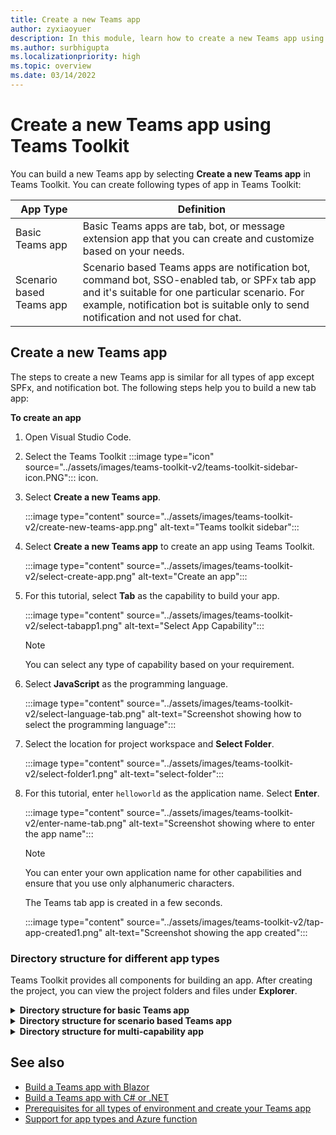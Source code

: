 ```yaml
---
title: Create a new Teams app
author: zyxiaoyuer
description: In this module, learn how to create a new Teams app using Teams Toolkit
ms.author: surbhigupta
ms.localizationpriority: high
ms.topic: overview
ms.date: 03/14/2022
---
```


# Create a new Teams app using Teams Toolkit

You can build a new Teams app by selecting **Create a new Teams app** in Teams Toolkit. You can create following types of app in Teams Toolkit:

| App Type | Definition |
| --- | --- |
| Basic Teams app | Basic Teams apps are tab, bot, or message extension app that you can create and customize based on your needs. |
| Scenario based Teams app | Scenario based Teams apps are notification bot, command bot, SSO-enabled tab, or SPFx tab app and it's suitable for one particular scenario. For example, notification bot is suitable only to send notification and not used for chat. |

## Create a new Teams app

The steps to create a new Teams app is similar for all types of app except SPFx, and notification bot. The following steps help you to build a new tab app:

**To create an app**

1. Open Visual Studio Code.
1. Select the Teams Toolkit :::image type="icon" source="../assets/images/teams-toolkit-v2/teams-toolkit-sidebar-icon.PNG"::: icon.
1. Select **Create a new Teams app**.

   :::image type="content" source="../assets/images/teams-toolkit-v2/create-new-teams-app.png" alt-text="Teams toolkit sidebar":::

1. Select **Create a new Teams app** to create an app using Teams Toolkit.

   :::image type="content" source="../assets/images/teams-toolkit-v2/select-create-app.png" alt-text="Create an app":::

1. For this tutorial, select **Tab** as the capability to build your app.

   :::image type="content" source="../assets/images/teams-toolkit-v2/select-tabapp1.png" alt-text="Select App Capability":::

   > [!NOTE]
   > You can select any type of capability based on your requirement.

1. Select **JavaScript** as the programming language.

    :::image type="content" source="../assets/images/teams-toolkit-v2/select-language-tab.png" alt-text="Screenshot showing how to select the programming language":::

1. Select the location for project workspace and **Select Folder**.

    :::image type="content" source="../assets/images/teams-toolkit-v2/select-folder1.png" alt-text="select-folder":::

1. For this tutorial, enter `helloworld` as the application name. Select **Enter**.

   :::image type="content" source="../assets/images/teams-toolkit-v2/enter-name-tab.png" alt-text="Screenshot showing where to enter the app name":::

   > [!NOTE]
   > You can enter your own application name for other capabilities and ensure that you use only alphanumeric characters.

   The Teams tab app is created in a few seconds.

    :::image type="content" source="../assets/images/teams-toolkit-v2/tap-app-created1.png" alt-text="Screenshot showing the app created":::

### Directory structure for different app types

Teams Toolkit provides all components for building an app. After creating the project, you can view the project folders and files under **Explorer**.

<details>
<summary><b>Directory structure for basic Teams app</b></summary>

You have three different types of basic Teams app and directory structure looks similar for all types of apps. The following example shows a basic Teams tab app directory structure:

| Folder name | Contents |
| --- | --- |
| `.fx/configs` | Configuration files that user can customize for the Teams app. |
| - `.fx/configs/config.<envName>.json` | Configuration file for every environment. |
| - `.fx/configs/azure.parameters.<envName>.json` | Parameters file for Azure BICEP provision for every environment. |
| - `.fx/configs/projectSettings.json` | Global project settings that apply to all environments. |
| `tabs` | Code for the Tab capability needed at runtime, such as the privacy notice, terms of use, and configuration tabs. |
| - `tabs/src/index.jsx` | Entry point for the front-end app, where the main App component is rendered with `ReactDOM.render()` |
| - `tabs/src/components/App.jsx` | Code for handling URL routing in the app. It calls the [Microsoft Teams JavaScript client SDK](../tabs/how-to/using-teams-client-sdk.md) to establish communication between your app and Teams. |
| - `tabs/src/components/Tab.jsx` | Code to implement the UI of your app. |
| - `tabs/src/components/TabConfig.jsx` | Code to implement the UI that configures your app. |
| `templates/appPackage` | App manifest template files, and the app icons: color.png and outline.png. |
| - `templates/appPackage/manifest.template.json` | App manifest for running the app in local or remote environment.  |
| `templates/azure` | BICEP template files |

> [!NOTE]
> If you have a bot or message extension app, relevant folders is added to the directory structure.

To learn more about the directory structure of different types of basic Teams app, see the following table:

| App Type | Links |
| --- | --- |
| For tab app | [Build your first tab app using JavaScript](../sbs-gs-javascript.yml) |
| For bot app | [Build your first bot app using JavaScript](../sbs-gs-bot.yml) |
| For message extension app | [Build your first message extension app using JavaScript](../sbs-gs-msgext.yml) |

</details>

<details>
<summary><b>Directory structure for scenario based Teams app</b></summary>

You have four different types of scenario based Teams app and directory structure looks similar for all types of apps. The following example shows a scenario based notification bot Teams app directory structure:

The new project folder contains following content:

| Folder name | Contents |
| --- | --- |
| `.fx` | Project level settings, configuration, and environment information |
| `.vscode` | VS code files for local debug |
| `bot` | The bot source code |
| `templates` | Templates for Teams app manifest and corresponding Azure resources |

The core notification implementation in **bot** folder and it contains:

| File name | Contents |
| --- | --- |
| `src/adaptiveCards/` | Templates for Adaptive card  |
| `src/internal/` | Generated initialize code for notification functionality |
| `src/index.*s` | The entrypoint to handle bot messages and send notifications |
| `.gitignore` | File to exclude local files from bot project |
| `package.json` | The npm package file for bot project |

> [!NOTE]
> If you have a command bot, SSO-enabled tab, or SPFx tab app, relevant folders is added to the directory structure.

To learn more about the directory structure of different types of basic Teams app, see the following table:

| App Type | Links |
| --- | --- |
| For notification bot app | [Send notification to Teams](../sbs-gs-notificationbot.yml) |
| For command bot app | [Build command bot](../sbs-gs-commandbot.yml) |
| For SPFx tab app | [Build a Teams app with SPFx](../sbs-gs-spfx.yml) |

</details>

<details>
<summary><b>Directory structure for multi-capability app</b></summary>

You can add more features to your existing Teams app by using add features. For example, if you add bot app to the existing tab app, Teams Toolkit adds the bot folder with relevant files and code.

The following image shows the directory structure of tab app:

   :::image type="content" source="../assets/images/teams-toolkit-v2/tabapp-directory.png" alt-text="Tab app directory structure":::

The following image shows the directory structure of tab app with bot feature:

   :::image type="content" source="../assets/images/teams-toolkit-v2/tab-app-with-bot-app.png" alt-text="Tab app with bot app directory structure":::

</details>

## See also

* [Build a Teams app with Blazor](../sbs-gs-blazorupdate.yml)
* [Build a Teams app with C# or .NET](../sbs-gs-csharp.yml)
* [Prerequisites for all types of environment and create your Teams app](tools-prerequisites.md)
* [Support for app types and Azure function](app-types-and-azure-function.md)
